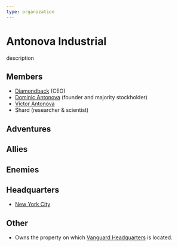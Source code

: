 ```yaml
---
type: organization
---
```

# Antonova Industrial

description

## Members
- [Diamondback](/player_characters/Diamondback.md) (CEO)
- [Dominic Antonova](../npcs/family/Dominic_Antonova.md) (founder and majority stockholder)
- [Victor Antonova](../npcs/family/Victor_Antonova.md)
- Shard (researcher & scientist)

## Adventures


## Allies


## Enemies


## Headquarters
- [New York City](../locations/New_York_State/New_York_City/New_York_City.md)

## Other
- Owns the property on which [Vanguard Headquarters](../locations/New_York_State/New_York_City/Brooklyn/Vanguard_Headquarters.md) is located.